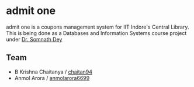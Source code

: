 admit one
====

admit one is a coupons management system for IIT Indore's Central Library. This is being done as a Databases and Information Systems course project under [Dr. Somnath Dey](http://iiti.ac.in/people/~somnathd/)

## Team

 * B Krishna Chaitanya / [chaitan94](https://github.com/chaitan94)
 * Anmol Arora / [anmolarora6699](https://github.com/anmolarora6699)
